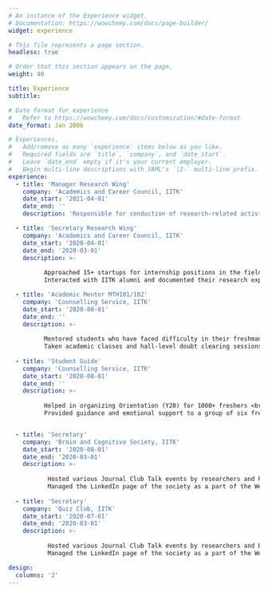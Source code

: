 ```yaml
---
# An instance of the Experience widget.
# Documentation: https://wowchemy.com/docs/page-builder/
widget: experience

# This file represents a page section.
headless: true

# Order that this section appears on the page.
weight: 40

title: Experience
subtitle:

# Date format for experience
#   Refer to https://wowchemy.com/docs/customization/#date-format
date_format: Jan 2006

# Experiences.
#   Add/remove as many `experience` items below as you like.
#   Required fields are `title`, `company`, and `date_start`.
#   Leave `date_end` empty if it's your current employer.
#   Begin multi-line descriptions with YAML's `|2-` multi-line prefix.
experience:
  - title: 'Manager Research Wing'
    company: 'Academics and Career Council, IITK'
    date_start: '2021-04-01'
    date_end: ''
    description: 'Responsible for conduction of research-related activities to promote research interests in the student community'

  - title: 'Secretary Research Wing'
    company: 'Academics and Career Council, IITK'
    date_start: '2020-04-01'
    date_end: '2020-03-01'
    description: >-
    
          Approached 15+ startups for internship positions in the field of E-vehicle R&D to help students get internship during lockdown
          Interacted with IITK alumni and documented their research experience in the form of AnC Blogs

  - title: 'Academic Mentor MTH101/102'
    company: 'Counselling Service, IITK'
    date_start: '2020-08-01'
    date_end: ''
    description: >-
    
          Mentored students who have faced difficulty in their freshman year mathematics courses <br>
          Taken academic classes and hall-level doubt clearing sessions for first years <br>
       
  - title: 'Student Guide'
    company: 'Counselling Service, IITK'
    date_start: '2020-08-01'
    date_end: ''
    description: >-
    
          Helped in organizing Orientation (Y20) for 1000+ freshers <br>
          Provided guidance and emotional support to a group of six freshers by helping them adjust to college life <br>


  - title: 'Secretary'
    company: 'Brain and Cognitive Society, IITK'
    date_start: '2020-08-01'
    date_end: '2020-03-01'
    description: >-
    
           Hosted various Journal Club Talk events by researchers and P.Hd students on NLP, cognitive studies and ML <br>
           Managed the LinkedIn page of the society as a part of the Web Reach team <br>
 
  - title: 'Secretary'
    company: 'Quiz Club, IITK'
    date_start: '2020-07-01'
    date_end: '2020-03-01'
    description: >-
    
           Hosted various Journal Club Talk events by researchers and P.Hd students on NLP, cognitive studies and ML <br>
           Managed the LinkedIn page of the society as a part of the Web Reach team <br>

design:
  columns: '2'
---
```

